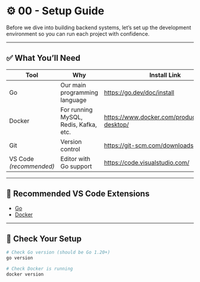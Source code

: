 # ⚙️ 00 - Setup Guide

Before we dive into building backend systems, let’s set up the development environment so you can run each project with confidence.

---

## ✅ What You’ll Need

| Tool     | Why                    | Install Link                        |
|----------|-------------------------|-------------------------------------|
| Go       | Our main programming language | https://go.dev/doc/install          |
| Docker   | For running MySQL, Redis, Kafka, etc. | https://www.docker.com/products/docker-desktop/ |
| Git      | Version control         | https://git-scm.com/downloads       |
| VS Code *(recommended)* | Editor with Go support | https://code.visualstudio.com/      |

---

## 🧰 Recommended VS Code Extensions

- [Go](https://marketplace.visualstudio.com/items?itemName=golang.Go)
- [Docker](https://marketplace.visualstudio.com/items?itemName=ms-azuretools.vscode-docker)

---

## 🧪 Check Your Setup

```bash
# Check Go version (should be Go 1.20+)
go version

# Check Docker is running
docker version
```